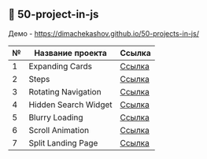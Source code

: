 ## :ledger: 50-project-in-js

Демо - https://dimachekashov.github.io/50-projects-in-js/

| № | Название проекта      | Ссылка                                                                                      |
| - | --------------------- | ------------------------------------------------------------------------------------------- |
| 1 | Expanding Cards       | [Ссылка](https://dimachekashov.github.io/50-projects-in-js/ExpandingCards-1/index.html)     |
| 2 | Steps                 | [Ссылка](https://dimachekashov.github.io/50-projects-in-js/Steps-2/index.html)              |
| 3 | Rotating Navigation   | [Ссылка](https://dimachekashov.github.io/50-projects-in-js/RotatingNavigation-3/index.html) |
| 4 | Hidden Search Widget  | [Ссылка](https://dimachekashov.github.io/50-projects-in-js/HiddenSearchWidget-4/index.html) |
| 5 | Blurry Loading        | [Ссылка](https://dimachekashov.github.io/50-projects-in-js/BlurryLoading-5/index.html)      |
| 6 | Scroll Animation      | [Ссылка](https://dimachekashov.github.io/50-projects-in-js/ScrollAnimation-6/index.html)    |
| 7 | Split Landing Page    | [Ссылка](https://dimachekashov.github.io/50-projects-in-js/SplitLandingPage-7/index.html)   |